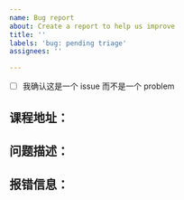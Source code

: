 ```yaml
---
name: Bug report
about: Create a report to help us improve
title: ''
labels: 'bug: pending triage'
assignees: ''

---
```


<!-- 如果不按照模板书写很可能将直接 close -->

- [ ] 我确认这是一个 issue 而不是一个 problem

## 课程地址：

<!-- 请在这里填写课程地址 -->

## 问题描述：

<!-- 请在这里填写问题描述 -->

## 报错信息：

<!-- 请在这里粘贴你的报错信息 -->
